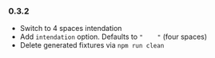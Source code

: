 ### 0.3.2

- Switch to 4 spaces intendation
- Add `intendation` option. Defaults to `"    "` (four spaces)
- Delete generated fixtures via `npm run clean`

